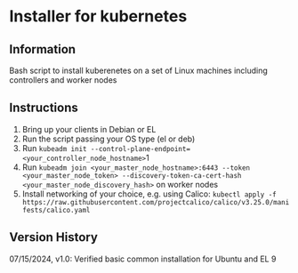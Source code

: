 Installer for kubernetes
=

Information
--
Bash script to install kuberenetes on a set of Linux machines including controllers and worker nodes

Instructions
--
1. Bring up your clients in Debian or EL
2. Run the script passing your OS type (el or deb)
3. Run `kubeadm init --control-plane-endpoint=<your_controller_node_hostname>`1
4. Run `kubeadm join <your_master_node_hostname>:6443 --token <your_master_node_token> --discovery-token-ca-cert-hash <your_master_node_discovery_hash>` on worker nodes
5. Install networking of your choice, e.g. using Calico:  `kubectl apply -f https://raw.githubusercontent.com/projectcalico/calico/v3.25.0/manifests/calico.yaml`

Version History
--
07/15/2024, v1.0: Verified basic common installation for Ubuntu and EL 9
